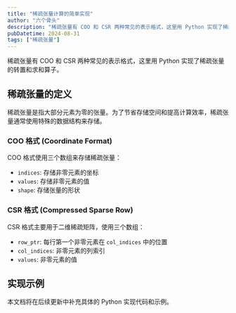 ```yaml
---
title: "稀疏张量计算的简单实现"
author: "六个骨头"
description: "稀疏张量有 COO 和 CSR 两种常见的表示格式，这里用 Python 实现了稀疏张量的转置和求和算子"
pubDatetime: 2024-08-31
tags: ["稀疏张量"]
---
```


稀疏张量有 COO 和 CSR 两种常见的表示格式，这里用 Python 实现了稀疏张量的转置和求和算子。

## 稀疏张量的定义

稀疏张量是指大部分元素为零的张量。为了节省存储空间和提高计算效率，稀疏张量通常使用特殊的数据结构来存储。

### COO 格式 (Coordinate Format)

COO 格式使用三个数组来存储稀疏张量：

- `indices`: 存储非零元素的坐标
- `values`: 存储非零元素的值
- `shape`: 存储张量的形状

### CSR 格式 (Compressed Sparse Row)

CSR 格式主要用于二维稀疏矩阵，使用三个数组：

- `row_ptr`: 每行第一个非零元素在 `col_indices` 中的位置
- `col_indices`: 非零元素的列索引
- `values`: 非零元素的值

## 实现示例

本文档将在后续更新中补充具体的 Python 实现代码和示例。
